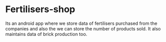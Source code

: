 # Fertilisers-shop
Its an android app where we store data of fertilisers purchased from the companies and also the we can store the number of products sold. It also maintains data of brick production too.
